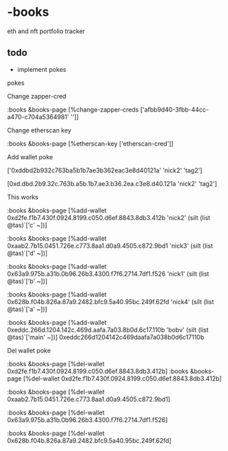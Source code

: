 # -books
eth and nft portfolio tracker

## todo

- implement pokes

pokes

Change zapper-cred

:books &books-page [%change-zapper-creds ['afbb9d40-3fbb-44cc-a470-c704a5364981' '']]

Change etherscan key

:books &books-page [%etherscan-key ['etherscan-cred']]

Add wallet poke

['0xddbd2b932c763ba5b1b7ae3b362eac3e8d40121a' 'nick2' 'tag2']

[0xd.dbd.2b9.32c.763b.a5b.1b7.ae3.b36.2ea.c3e8.d40.121a 'nick2' 'tag2']

This works

:books &books-page [%add-wallet 0xd2fe.f1b7.430f.0924.8199.c050.d6ef.8843.8db3.412b 'nick2' (silt (list @tas)`['c' ~])]

:books &books-page [%add-wallet 0xaab2.7b15.0451.726e.c773.8aa1.d0a9.4505.c872.9bd1 'nick3' (silt (list @tas)`['d' ~])]

:books &books-page [%add-wallet 0x63a9.975b.a31b.0b96.26b3.4300.f7f6.2714.7df1.f526 'nick1' (silt (list @tas)`['b' ~])]

:books &books-page [%add-wallet 0x628b.f04b.826a.87a9.2482.bfc9.5a40.95bc.249f.62fd 'nick4' (silt (list @tas)`['a' ~])]

:books &books-page [%add-wallet 0xeddc.266d.1204.142c.469d.aafa.7a03.8b0d.6c17.110b 'bobv' (silt (list @tas)`['main' ~])]
0xeddc266d1204142c469daafa7a038b0d6c17110b




Del wallet poke

:books &books-page [%del-wallet 0xd2fe.f1b7.430f.0924.8199.c050.d6ef.8843.8db3.412b]
:books &books-page [%del-wallet 0xd2fe.f1b7.430f.0924.8199.c050.d6ef.8843.8db3.412b]

:books &books-page [%del-wallet 0xaab2.7b15.0451.726e.c773.8aa1.d0a9.4505.c872.9bd1]

:books &books-page [%del-wallet 0x63a9.975b.a31b.0b96.26b3.4300.f7f6.2714.7df1.f526]

:books &books-page [%del-wallet 0x628b.f04b.826a.87a9.2482.bfc9.5a40.95bc.249f.62fd]
